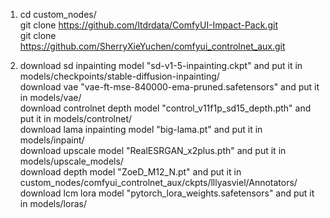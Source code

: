 1. cd custom_nodes/  
   git clone https://github.com/ltdrdata/ComfyUI-Impact-Pack.git  
   git clone https://github.com/SherryXieYuchen/comfyui_controlnet_aux.git  

3. download sd inpainting model "sd-v1-5-inpainting.ckpt" and put it in models/checkpoints/stable-diffusion-inpainting/  
   download vae "vae-ft-mse-840000-ema-pruned.safetensors" and put it in models/vae/  
   download controlnet depth model "control_v11f1p_sd15_depth.pth" and put it in models/controlnet/  
   download lama inpainting model "big-lama.pt" and put it in models/inpaint/  
   download upscale model "RealESRGAN_x2plus.pth" and put it in models/upscale_models/  
   download depth model "ZoeD_M12_N.pt" and put it in custom_nodes/comfyui_controlnet_aux/ckpts/lllyasviel/Annotators/  
   download lcm lora model "pytorch_lora_weights.safetensors" and put it in models/loras/  
